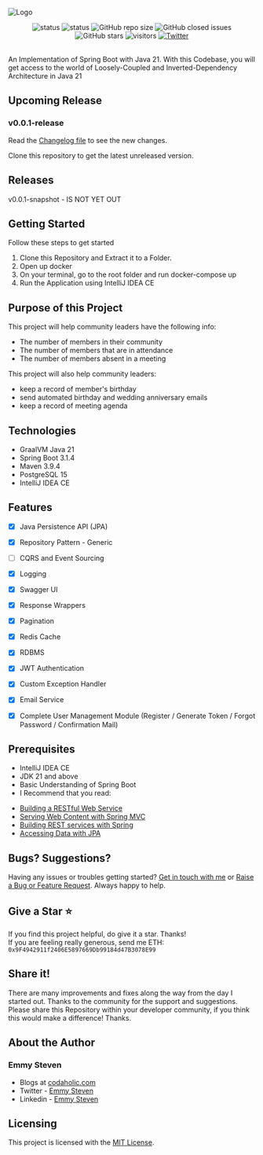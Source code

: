 
![Logo](https://github.com/codaholichq/backend/blob/main/src/main/resources/static/meetona.png)

<div align="center">
	<img alt="status" src="https://github.com/codaholichq/backend/actions/workflows/maven.yml/badge.svg?branch=main">
    <img alt="status" src="https://img.shields.io/badge/Status-developing-brightgree">
	<img alt="GitHub repo size" src="https://img.shields.io/github/repo-size/codaholichq/meetona">
	<img alt="GitHub closed issues" src="https://img.shields.io/github/issues-closed/codaholichq/meetona">
	<img alt="GitHub stars" src="https://img.shields.io/github/stars/codaholichq/meetona">
	<img alt="visitors" src="https://visitor-badge.laobi.icu/badge?page_id=meetona">
	<a href="https://twitter.com/intent/tweet?hashtags=meetona,java,Spring Boot,oss&text=A+portal+for+efficient+and+effective+community+management&url=https%3A%2F%2Fgithub.com%2Fcodaholichq%2Fmeetona&via=codaholichq">
		<img alt="Twitter" src="https://img.shields.io/twitter/url/http/shields.io.svg?style=flat&logo=twitter">
	</a>

</div>

<br/>

An Implementation of Spring Boot with Java 21.
With this Codebase, you will get access to the world of Loosely-Coupled and Inverted-Dependency Architecture in Java 21

## Upcoming Release

### v0.0.1-release

Read the [Changelog file](https://github.com/codaholichq/meetona/blob/main/CHANGELOG.md) to see the new changes.

Clone this repository to get the latest unreleased version.


## Releases

v0.0.1-snapshot - IS NOT YET OUT<!--[Download the first snapshot here](https://github.com/codaholichq/meetona/releases/tag/v0.0.1-snapshot) -->

## Getting Started
Follow these steps to get started
1. Clone this Repository and Extract it to a Folder.
2. Open up docker
3. On your terminal, go to the root folder and run docker-compose up
4. Run the Application using IntelliJ IDEA CE


## Purpose of this Project

This project will help community leaders have the following info:
- The number of members in their community
- The number of members that are in attendance
- The number of members absent in a meeting

This project will also help community leaders:
- keep a record of member's birthday
- send automated birthday and wedding anniversary emails
- keep a record of meeting agenda


## Technologies
- GraalVM Java 21
- Spring Boot 3.1.4
- Maven 3.9.4
- PostgreSQL 15
- IntelliJ IDEA CE

## Features
- [x] Java Persistence API (JPA)
- [x] Repository Pattern - Generic
- [ ] CQRS and Event Sourcing
- [x] Logging
- [x] Swagger UI
- [x] Response Wrappers
- [x] Pagination
- [x] Redis Cache
- [x] RDBMS
- [x] JWT Authentication
- [x] Custom Exception Handler
- [x] Email Service
- [x] Complete User Management Module (Register / Generate Token / Forgot Password / Confirmation Mail)


## Prerequisites
- IntelliJ IDEA CE
- JDK 21 and above
- Basic Understanding of Spring Boot
- I Recommend that you read:
* [Building a RESTful Web Service](https://spring.io/guides/gs/rest-service/)
* [Serving Web Content with Spring MVC](https://spring.io/guides/gs/serving-web-content/)
* [Building REST services with Spring](https://spring.io/guides/tutorials/bookmarks/)
* [Accessing Data with JPA](https://spring.io/guides/gs/accessing-data-jpa/)


## Bugs? Suggestions?
Having any issues or troubles getting started? [Get in touch with me](https://www.codaholic.com/contact) or [Raise a Bug or Feature Request](https://github.com/emmysteven/meetona/issues/new/choose). Always happy to help.


## Give a Star ⭐
If you find this project helpful, do give it a star. Thanks! <br/>
If you are feeling really generous, send me ETH: <code>0x9F4942911f2406E5897669Db99184d47B3078E99</code>


## Share it!
There are many improvements and fixes along the way from the day I started out. Thanks to the community for the support and suggestions.
Please share this Repository within your developer community, if you think this would make a difference! Thanks.


## About the Author
### Emmy Steven
- Blogs at [codaholic.com](https://www.codaholic.com)
- Twitter - [Emmy Steven](https://www.twitter.com/emmysteven_)
- Linkedin - [Emmy Steven](https://www.linkedin.com/in/emmysteven/)

## Licensing
This project is licensed with the [MIT License](https://github.com/codaholichq/meetona/blob/main/LICENSE).
